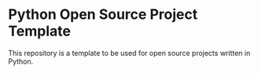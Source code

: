 # Python Open Source Project Template

This repository is a template to be used for open source projects written in Python.
